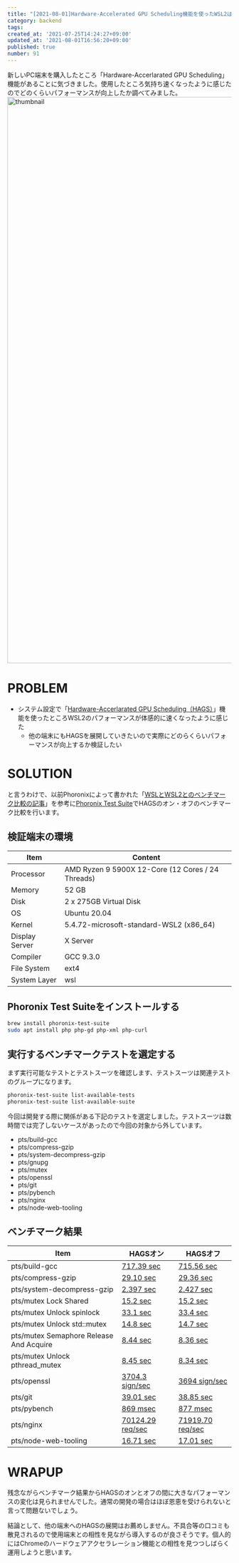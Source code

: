 ```yaml
---
title: "[2021-08-01]Hardware-Accelerated GPU Scheduling機能を使ったWSL2はどのくらいパフォーマンスが向上するか"
category: backend
tags: 
created_at: '2021-07-25T14:24:27+09:00'
updated_at: '2021-08-01T16:56:20+09:00'
published: true
number: 91
---
```


新しいPC端末を購入したところ「Hardware-Accerlarated GPU Scheduling」機能があることに気づきました。使用したところ気持ち速くなったように感じたのでどのくらいパフォーマンスが向上したか調べてみました。
<img width="1272" alt="thumbnail" src="https://img.esa.io/uploads/production/attachments/16651/2021/07/26/97367/a0d4efeb-feab-41e6-bb96-790f9fb74647.png">

# PROBLEM
- システム設定で「[Hardware-Accerlarated GPU Scheduling（HAGS）](https://devblogs.microsoft.com/directx/hardware-accelerated-gpu-scheduling/)」機能を使ったところWSL2のパフォーマンスが体感的に速くなったように感じた
    - 他の端末にもHAGSを展開していきたいので実際にどのらくらいパフォーマンスが向上するか検証したい

# SOLUTION
と言うわけで、以前Phoronixによって書かれた「[WSLとWSL2とのベンチマーク比較の記事](https://www.phoronix.com/scan.php?page=article&item=windows-10-wsl2&num=1)」を参考に[Phoronix Test Suite](https://www.phoronix-test-suite.com/)でHAGSのオン・オフのベンチマーク比較を行います。

## 検証端末の環境
| Item | Content |
| --- | --- |
| Processor | AMD Ryzen 9 5900X 12-Core (12 Cores / 24 Threads) |
| Memory | 52 GB |
| Disk | 2 x 275GB Virtual Disk |
| OS | Ubuntu 20.04 |
| Kernel | 5.4.72-microsoft-standard-WSL2 (x86_64) |
| Display Server | X Server |
| Compiler | GCC 9.3.0 |
| File System | ext4 |
| System Layer | wsl |

## Phoronix Test Suiteをインストールする
```sh
brew install phoronix-test-suite
sudo apt install php php-gd php-xml php-curl
```

## 実行するベンチマークテストを選定する
まず実行可能なテストとテストスーツを確認します、テストスーツは関連テストのグループになります。

```sh
phoronix-test-suite list-available-tests
phoronix-test-suite list-available-suite
```

今回は開発する際に関係がある下記のテストを選定しました。テストスーツは数時間では完了しないケースがあったので今回の対象から外しています。
- pts/build-gcc
- pts/compress-gzip
- pts/system-decompress-gzip
- pts/gnupg
- pts/mutex
- pts/openssl
- pts/git
- pts/pybench
- pts/nginx
- pts/node-web-tooling

## ベンチマーク結果
| Item | HAGSオン | HAGSオフ |
| --- | --- | --- |
| pts/build-gcc | [717.39 sec](https://openbenchmarking.org/result/2107255-IB-TESTBUILD18) | [715.56 sec](https://openbenchmarking.org/result/2107251-IB-TESTBUILD70) |
| pts/compress-gzip | [29.10 sec](https://openbenchmarking.org/result/2107257-IB-TESTCOMPR09) | [29.36 sec](https://openbenchmarking.org/result/2107257-IB-TESTCOMPR68) |
| pts/system-decompress-gzip | [2.397 sec](https://openbenchmarking.org/result/2107253-IB-TESTSYSTE11) | [2.427 sec](https://openbenchmarking.org/result/2107252-IB-TESTSYSTE54) |
| pts/mutex Lock Shared | [15.2 sec](https://openbenchmarking.org/result/2107253-IB-TESTMUTEX77) | [15.2 sec](https://openbenchmarking.org/result/2107250-IB-TESTMUTEX56) |
| pts/mutex Unlock spinlock  | [33.1 sec](https://openbenchmarking.org/result/2107253-IB-TESTMUTEX77) | [33.4 sec](https://openbenchmarking.org/result/2107250-IB-TESTMUTEX56) |
| pts/mutex Unlock std::mutex | [14.8 sec](https://openbenchmarking.org/result/2107253-IB-TESTMUTEX77) | [14.7 sec](https://openbenchmarking.org/result/2107250-IB-TESTMUTEX56) |
| pts/mutex Semaphore Release And Acquire | [8.44 sec](https://openbenchmarking.org/result/2107253-IB-TESTMUTEX77) | [8.36 sec](https://openbenchmarking.org/result/2107250-IB-TESTMUTEX56) |
| pts/mutex Unlock pthread_mutex | [8.45 sec](https://openbenchmarking.org/result/2107253-IB-TESTMUTEX77) | [8.34 sec](https://openbenchmarking.org/result/2107250-IB-TESTMUTEX56) |
| pts/openssl | [3704.3 sign/sec](https://openbenchmarking.org/result/2107253-IB-TESTOPENS77) | [3694 sign/sec](https://openbenchmarking.org/result/2107253-IB-TESTOPENS59) |
| pts/git | [39.01 sec](https://openbenchmarking.org/result/2107251-IB-TESTGITHA63) | [38.85 sec](https://openbenchmarking.org/result/2107250-IB-TESTGITHA82) |
| pts/pybench | [869 msec](https://openbenchmarking.org/result/2107257-IB-TESTPYBEN90) | [877 msec](https://openbenchmarking.org/result/2107250-IB-TESTPYBEN63) |
| pts/nginx | [70124.29 req/sec](https://openbenchmarking.org/result/2107258-IB-TESTNGINX84) | [71919.70 req/sec](https://openbenchmarking.org/result/2107255-IB-TESTNGINX60) |
| pts/node-web-tooling | [16.71 sec](https://openbenchmarking.org/result/2107257-IB-TESTNODEW03) | [17.01 sec](https://openbenchmarking.org/result/2107259-IB-TESTNODEW92) |

# WRAPUP
残念ながらベンチマーク結果からHAGSのオンとオフの間に大きなパフォーマンスの変化は見られませんでした。通常の開発の場合はほぼ恩恵を受けられないと言って問題ないでしょう。

結論として、他の端末へのHAGSの展開はお薦めしません。不具合等の口コミも散見されるので使用端末との相性を見ながら導入するのが良さそうです。個人的にはChromeのハードウェアアクセラレーション機能との相性を見つつしばらく運用しようと思います。
